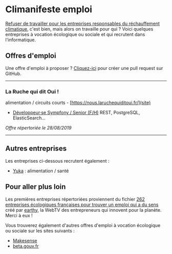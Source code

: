 # Climanifeste emploi

[Refuser de travailler pour les entreprises responsables du réchauffement climatique](https://www.climanifeste.net), c'est bien, mais alors on travaille pour qui ? Voici quelques entreprises à vocation écologique ou sociale et qui recrutent dans l'informatique.

## Offres d'emploi

Une offre d'emploi à proposer ? [Cliquez-ici](https://github.com/climanifeste/emploi/edit/master/README.md) pour créer une pull request sur GitHub. 

---

### La Ruche qui dit Oui !
alimentation / circuits courts - [https://nous.laruchequiditoui.fr/](site)

* [Développeur·se Sympfony / Senior (F/H)](https://la-ruche-qui-dit-oui.welcomekit.co/jobs/developpeur-php-symfony-lead-ou-senior-h-f_paris) REST, PostgreSQL, ElasticSearch...

*Offre répertoriée le 28/08/2019*

---

## Autres entreprises

Les entreprises ci-dessous recrutent également :

* [Yuka](https://yuka.io/) : alimentation / santé 
 

## Pour aller plus loin

Les premières entreprises répertoriées proviennent du fichier [262 entreprises écologiques françaises pour trouver un emploi qui a du sens](https://www.earthy.fr/blog/262-entreprises-ecologiques-francaises-pour-trouver-un-emploi-qui-a-du-sens) créé par [earthy](https://www.earthy.fr/), la WebTV des entrepreneurs qui innovent pour la planète. Merci à eux !

Vous trouverez également d'autres offres d'emploi à vocation écologique ou sociale sur les sites suivants :

* [Makesense](https://jobs.makesense.org/)
* [beta.gouv.fr](https://beta.gouv.fr/recrutement/)

